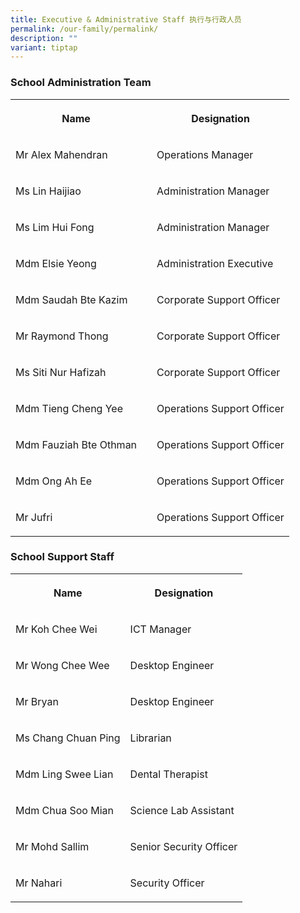 ```yaml
---
title: Executive & Administrative Staff 执行与行政人员
permalink: /our-family/permalink/
description: ""
variant: tiptap
---
```

<h3>School Administration Team</h3>
<table style="minWidth: 75px">
<colgroup>
<col>
<col>
<col>
</colgroup>
<tbody>
<tr>
<th rowspan="1" colspan="1">
<p>Name</p>
</th>
<th rowspan="1" colspan="1">
<p></p>
</th>
<th rowspan="1" colspan="1">
<p>Designation</p>
</th>
</tr>
<tr>
<td rowspan="1" colspan="1">
<p>Mr Alex Mahendran</p>
</td>
<td rowspan="1" colspan="1">
<p></p>
</td>
<td rowspan="1" colspan="1">
<p>Operations Manager</p>
</td>
</tr>
<tr>
<td rowspan="1" colspan="1">
<p>Ms Lin Haijiao</p>
</td>
<td rowspan="1" colspan="1">
<p></p>
</td>
<td rowspan="1" colspan="1">
<p>Administration Manager</p>
</td>
</tr>
<tr>
<td rowspan="1" colspan="1">
<p>Ms Lim Hui Fong</p>
</td>
<td rowspan="1" colspan="1">
<p></p>
</td>
<td rowspan="1" colspan="1">
<p>Administration Manager</p>
</td>
</tr>
<tr>
<td rowspan="1" colspan="1">
<p>Mdm Elsie Yeong</p>
</td>
<td rowspan="1" colspan="1">
<p></p>
</td>
<td rowspan="1" colspan="1">
<p>Administration Executive</p>
</td>
</tr>
<tr>
<td rowspan="1" colspan="1">
<p>Mdm Saudah Bte Kazim</p>
</td>
<td rowspan="1" colspan="1">
<p></p>
</td>
<td rowspan="1" colspan="1">
<p>Corporate Support Officer</p>
</td>
</tr>
<tr>
<td rowspan="1" colspan="1">
<p>Mr Raymond Thong</p>
</td>
<td rowspan="1" colspan="1">
<p></p>
</td>
<td rowspan="1" colspan="1">
<p>Corporate Support Officer</p>
</td>
</tr>
<tr>
<td rowspan="1" colspan="1">
<p>Ms Siti Nur Hafizah</p>
</td>
<td rowspan="1" colspan="1">
<p></p>
</td>
<td rowspan="1" colspan="1">
<p>Corporate Support Officer</p>
</td>
</tr>
<tr>
<td rowspan="1" colspan="1">
<p>Mdm Tieng Cheng Yee</p>
</td>
<td rowspan="1" colspan="1">
<p></p>
</td>
<td rowspan="1" colspan="1">
<p>Operations Support Officer</p>
</td>
</tr>
<tr>
<td rowspan="1" colspan="1">
<p>Mdm Fauziah Bte Othman</p>
</td>
<td rowspan="1" colspan="1">
<p></p>
</td>
<td rowspan="1" colspan="1">
<p>Operations Support Officer</p>
</td>
</tr>
<tr>
<td rowspan="1" colspan="1">
<p>Mdm Ong Ah Ee</p>
</td>
<td rowspan="1" colspan="1">
<p></p>
</td>
<td rowspan="1" colspan="1">
<p>Operations Support Officer</p>
</td>
</tr>
<tr>
<td rowspan="1" colspan="1">
<p>Mr Jufri</p>
</td>
<td rowspan="1" colspan="1">
<p></p>
</td>
<td rowspan="1" colspan="1">
<p>Operations Support Officer</p>
</td>
</tr>
</tbody>
</table>
<h3>School Support Staff</h3>
<p></p>
<p></p>
<table style="minWidth: 50px">
<colgroup>
<col>
<col>
</colgroup>
<tbody>
<tr>
<th rowspan="1" colspan="1">
<p><strong>Name</strong>
</p>
</th>
<th rowspan="1" colspan="1">
<p><strong>Designation</strong>
</p>
</th>
</tr>
<tr>
<td rowspan="1" colspan="1">
<p>Mr Koh Chee Wei</p>
</td>
<td rowspan="1" colspan="1">
<p>ICT Manager</p>
</td>
</tr>
<tr>
<td rowspan="1" colspan="1">
<p>Mr Wong Chee Wee</p>
</td>
<td rowspan="1" colspan="1">
<p>Desktop Engineer</p>
</td>
</tr>
<tr>
<td rowspan="1" colspan="1">
<p>Mr Bryan</p>
</td>
<td rowspan="1" colspan="1">
<p>Desktop Engineer</p>
</td>
</tr>
<tr>
<td rowspan="1" colspan="1">
<p>Ms Chang Chuan Ping</p>
</td>
<td rowspan="1" colspan="1">
<p>Librarian</p>
</td>
</tr>
<tr>
<td rowspan="1" colspan="1">
<p>Mdm Ling Swee Lian</p>
</td>
<td rowspan="1" colspan="1">
<p>Dental Therapist</p>
</td>
</tr>
<tr>
<td rowspan="1" colspan="1">
<p>Mdm Chua Soo Mian</p>
</td>
<td rowspan="1" colspan="1">
<p>Science Lab Assistant</p>
</td>
</tr>
<tr>
<td rowspan="1" colspan="1">
<p>Mr Mohd Sallim</p>
</td>
<td rowspan="1" colspan="1">
<p>Senior Security Officer</p>
</td>
</tr>
<tr>
<td rowspan="1" colspan="1">
<p>Mr Nahari</p>
</td>
<td rowspan="1" colspan="1">
<p>Security Officer</p>
</td>
</tr>
</tbody>
</table>
<p></p>